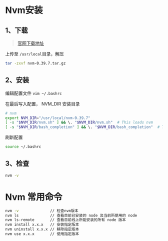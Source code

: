 # 

# Nvm安装

## 1、下载

> [官网下载地址](https://github.com/nvm-sh/nvm/releases)

上传至 `/usr/local`目录，解压
 
```bash
tar -zxvf nvm-0.39.7.tar.gz
```

## 2、安装

编辑配置文件 `vim ~/.bashrc`

在最后写入配置， NVM_DIR 安装目录

```bash
# nvm
export NVM_DIR="/usr/local/nvm-0.39.7"
[ -s "$NVM_DIR/nvm.sh" ] && \. "$NVM_DIR/nvm.sh"  # This loads nvm
[ -s "$NVM_DIR/bash_completion" ] && \. "$NVM_DIR/bash_completion"  # This loads nvm bash_completion
```

刷新配置

```bash
source ~/.bashrc
```

## 3、检查

```bash
nvm -v
```

# Nvm 常用命令

```bash
nvm -v              // 检查nvm版本 
nvm ls              // 查看目前已安装的 node 及当前所使用的 node
nvm ls-remote       // 查看目前线上所能安装的所有 node 版本
nvm install x.x.x   // 安装指定版本
nvm uninstall x.x.x // 移除指定版本
nvm use x.x.x       // 使用指定版本
```



